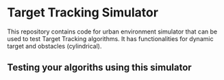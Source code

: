 # Target Tracking Simulator

This repository contains code for urban environment simulator that can be used to test Target Tracking algorithms. It has functionalities for dynamic target and obstacles (cylindrical).

## Testing your algoriths using this simulator
